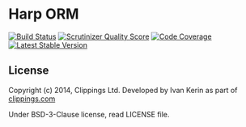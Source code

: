 # Harp ORM

[![Build Status](https://travis-ci.org/harp-orm/db.svg?branch=master)](https://travis-ci.org/harp-orm/db)
[![Scrutinizer Quality Score](https://scrutinizer-ci.com/g/harp-orm/db/badges/quality-score.png?s=57a2e2c70f39e76cd55d7d6d7938a56404deb468)](https://scrutinizer-ci.com/g/harp-orm/db/)
[![Code Coverage](https://scrutinizer-ci.com/g/harp-orm/db/badges/coverage.png?s=ffc98c29ef43ccddf14b2df890f230a9c1d99e18)](https://scrutinizer-ci.com/g/harp-orm/db/)
[![Latest Stable Version](https://poser.pugx.org/openbuildings/luna/v/stable.svg)](https://packagist.org/packages/openbuildings/luna)

## License

Copyright (c) 2014, Clippings Ltd. Developed by Ivan Kerin as part of [clippings.com](http://clippings.com)

Under BSD-3-Clause license, read LICENSE file.
